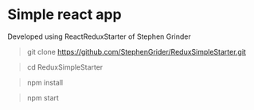 # Simple react app

Developed using ReactReduxStarter of Stephen Grinder
> git clone https://github.com/StephenGrider/ReduxSimpleStarter.git

> cd ReduxSimpleStarter

> npm install

> npm start
